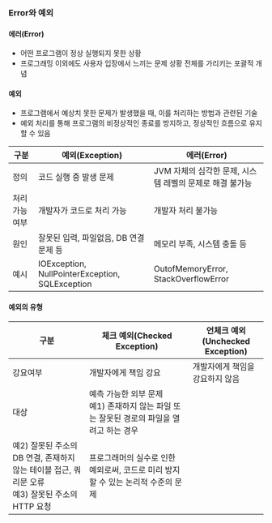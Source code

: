 ### Error와 예외
#### 에러(Error)
- 어떤 프로그램이 정상 실행되지 못한 상황
- 프로그래밍 이외에도 사용자 입장에서 느끼는 문제 상황 전체를 가리키는 포괄적 개념

#### 예외
- 프로그램에서 예상치 못한 문제가 발생했을 때, 이를 처리하는 방법과 관련된 기술
- 예외 처리를 통해 프로그램의 비정상적인 종료를 방지하고, 정상적인 흐름으로 유지할 수 있음

|구분|예외(Exception)|에러(Error)|
|-|-|-|
|정의|코드 실행 중 발생 문제|JVM 자체의 심각한 문제, 시스템 레벨의 문제로 해결 불가능|
|처리 가능 여부|개발자가 코드로 처리 가능|개발자 처리 불가능|
|원인|잘못된 입력, 파일없음, DB 연결문제 등|메모리 부족, 시스템 충돌 등|
|예시|IOException, NullPointerException, SQLException|OutofMemoryError, StackOverflowError|

#### 예외의 유형
|구분|체크 예외(Checked Exception)|언체크 예외(Unchecked Exception)|
|-|-|-|
|강요여부|개발자에게 책임 강요|개발자에게 책임을 강요하지 않음|
|대상|예측 가능한 외부 문제 <br> 예1) 존재하지 않는 파일 또는 잘못된 경로의 파일을 열려고 하는 경우 <br>
예2) 잘못된 주소의 DB 연결, 존재하지 않는 테이블 접근, 쿼리문 오류 <br> 예3) 잘못된 주소의 HTTP 요청|프로그래머의 실수로 인한 예외로써, 코드로 미리 방지할 수 있는 논리적 수준의 문제   
